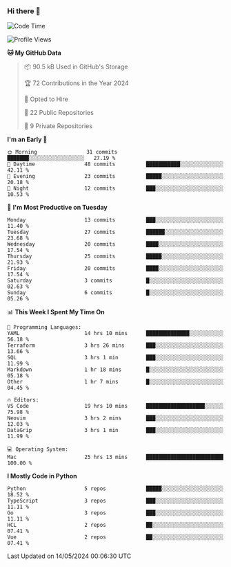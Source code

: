 ### Hi there 👋
<!--![visitors](https://visitor-badge.glitch.me/badge?page_id=d0zingcat)-->
<!--
**d0zingcat/d0zingcat** is a ✨ _special_ ✨ repository because its `README.md` (this file) appears on your GitHub profile.

Here are some ideas to get you started:

- 🔭 I’m currently working on ...
- 🌱 I’m currently learning ...
- 👯 I’m looking to collaborate on ...
- 🤔 I’m looking for help with ...
- 💬 Ask me about ...
- 📫 How to reach me: ...
- 😄 Pronouns: ...
- ⚡ Fun fact: ...
-->
<!--START_SECTION:waka-->
![Code Time](http://img.shields.io/badge/Code%20Time-3%2C532%20hrs%2053%20mins-blue)

![Profile Views](http://img.shields.io/badge/Profile%20Views-0-blue)

**🐱 My GitHub Data** 

> 📦 90.5 kB Used in GitHub's Storage 
 > 
> 🏆 72 Contributions in the Year 2024
 > 
> 💼 Opted to Hire
 > 
> 📜 22 Public Repositories 
 > 
> 🔑 9 Private Repositories 
 > 
**I'm an Early 🐤** 

```text
🌞 Morning                31 commits          ███████░░░░░░░░░░░░░░░░░░   27.19 % 
🌆 Daytime                48 commits          ███████████░░░░░░░░░░░░░░   42.11 % 
🌃 Evening                23 commits          █████░░░░░░░░░░░░░░░░░░░░   20.18 % 
🌙 Night                  12 commits          ███░░░░░░░░░░░░░░░░░░░░░░   10.53 % 
```
📅 **I'm Most Productive on Tuesday** 

```text
Monday                   13 commits          ███░░░░░░░░░░░░░░░░░░░░░░   11.40 % 
Tuesday                  27 commits          ██████░░░░░░░░░░░░░░░░░░░   23.68 % 
Wednesday                20 commits          ████░░░░░░░░░░░░░░░░░░░░░   17.54 % 
Thursday                 25 commits          █████░░░░░░░░░░░░░░░░░░░░   21.93 % 
Friday                   20 commits          ████░░░░░░░░░░░░░░░░░░░░░   17.54 % 
Saturday                 3 commits           █░░░░░░░░░░░░░░░░░░░░░░░░   02.63 % 
Sunday                   6 commits           █░░░░░░░░░░░░░░░░░░░░░░░░   05.26 % 
```


📊 **This Week I Spent My Time On** 

```text
💬 Programming Languages: 
YAML                     14 hrs 10 mins      ██████████████░░░░░░░░░░░   56.18 % 
Terraform                3 hrs 26 mins       ███░░░░░░░░░░░░░░░░░░░░░░   13.66 % 
SQL                      3 hrs 1 min         ███░░░░░░░░░░░░░░░░░░░░░░   11.99 % 
Markdown                 1 hr 18 mins        █░░░░░░░░░░░░░░░░░░░░░░░░   05.18 % 
Other                    1 hr 7 mins         █░░░░░░░░░░░░░░░░░░░░░░░░   04.45 % 

🔥 Editors: 
VS Code                  19 hrs 10 mins      ███████████████████░░░░░░   75.98 % 
Neovim                   3 hrs 2 mins        ███░░░░░░░░░░░░░░░░░░░░░░   12.03 % 
DataGrip                 3 hrs 1 min         ███░░░░░░░░░░░░░░░░░░░░░░   11.99 % 

💻 Operating System: 
Mac                      25 hrs 13 mins      █████████████████████████   100.00 % 
```

**I Mostly Code in Python** 

```text
Python                   5 repos             █████░░░░░░░░░░░░░░░░░░░░   18.52 % 
TypeScript               3 repos             ███░░░░░░░░░░░░░░░░░░░░░░   11.11 % 
Go                       3 repos             ███░░░░░░░░░░░░░░░░░░░░░░   11.11 % 
HCL                      2 repos             ██░░░░░░░░░░░░░░░░░░░░░░░   07.41 % 
Vue                      2 repos             ██░░░░░░░░░░░░░░░░░░░░░░░   07.41 % 
```




 Last Updated on 14/05/2024 00:06:30 UTC
<!--END_SECTION:waka-->

